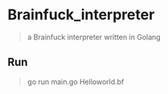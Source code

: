 # Brainfuck_interpreter
> a Brainfuck interpreter written in Golang

## Run 
>  go run main.go Helloworld.bf 


